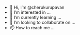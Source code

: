 - 👋 Hi, I’m @cherukurupavan
- 👀 I’m interested in ...
- 🌱 I’m currently learning ...
- 💞️ I’m looking to collaborate on ...
- 📫 How to reach me ...

<!---
cherukurupavan/cherukurupavan is a ✨ special ✨ repository because its `README.md` (this file) appears on your GitHub profile.
You can click the Preview link to take a look at your changes.
--->
